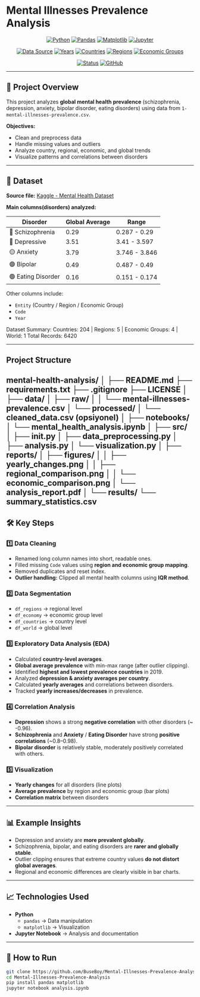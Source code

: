 # Mental Illnesses Prevalence Analysis

<div align="center">
  
  [![Python](https://img.shields.io/badge/Python-3.8+-3776AB?style=flat&logo=python&logoColor=white)](https://www.python.org)
  [![Pandas](https://img.shields.io/badge/Pandas-2.0.3-150458?style=flat&logo=pandas&logoColor=white)](https://pandas.pydata.org)
  [![Matplotlib](https://img.shields.io/badge/Matplotlib-3.7.2-11557c?style=flat)](https://matplotlib.org)
  [![Jupyter](https://img.shields.io/badge/Jupyter-Notebook-F37626?style=flat&logo=jupyter&logoColor=white)](https://jupyter.org)
  
  [![Data Source](https://img.shields.io/badge/Data-Kaggle%20Dataset-20BEFF?style=flat&logo=kaggle&logoColor=white)](https://www.kaggle.com/datasets/imtkaggleteam/mental-health/data)
  [![Years](https://img.shields.io/badge/Years-1990--2019-green?style=flat&logo=calendar&logoColor=white)](https://github.com)
  [![Countries](https://img.shields.io/badge/Countries-204-orange?style=flat&logo=globe&logoColor=white)](https://github.com)
  [![Regions](https://img.shields.io/badge/Regions-5-pink?style=flat&logo=globe&logoColor=white)](https://github.com)
  [![Economic Groups](https://img.shields.io/badge/EconomicGroups-4-purple?style=flat&logo=globe&logoColor=white)](https://github.com)

  [![Status](https://img.shields.io/badge/Status-In%20Progress-yellow?style=flat&logo=progress&logoColor=white)](https://github.com)
  [![GitHub](https://img.shields.io/badge/GitHub-Repository-181717?style=flat&logo=github&logoColor=white)](https://github.com)

</div>

---

## 📌 Project Overview

This project analyzes **global mental health prevalence** (schizophrenia, depression, anxiety, bipolar disorder, eating disorders) using data from `1-mental-illnesses-prevalence.csv`.  

**Objectives:**

- Clean and preprocess data
- Handle missing values and outliers
- Analyze country, regional, economic, and global trends
- Visualize patterns and correlations between disorders

---

## 📂 Dataset

**Source file:** [Kaggle - Mental Health Dataset](https://www.kaggle.com/datasets/imtkaggleteam/mental-health/data)  

**Main columns(disorders) analyzed:**

| Disorder | Global Average | Range |
|----------|---------------|--------|
| 🔴 Schizophrenia | 0.29 | 0.287 - 0.29 |
| 🔵 Depressive | 3.51 | 3.41 - 3.597 |
| 🟡 Anxiety | 3.79 | 3.746 - 3.846 |
| 🟣 Bipolar | 0.49 | 0.487 - 0.49 |
| 🟢 Eating Disorder | 0.16 | 0.151 - 0.174 |

Other columns include:

- `Entity` (Country / Region / Economic Group)  
- `Code`  
- `Year`  

Dataset Summary:
Countries: 204 | Regions: 5 | Economic Groups: 4 | World: 1
Total Records: 6420

---

## Project Structure

mental-health-analysis/
│
├── README.md
├── requirements.txt
├── .gitignore
├── LICENSE
│
├── data/
│   ├── raw/
│   │   └── mental-illnesses-prevalence.csv
│   └── processed/
│       └── cleaned_data.csv (opsiyonel)
│
├── notebooks/
│   └── mental_health_analysis.ipynb
│
├── src/
│   ├── init.py
│   ├── data_preprocessing.py
│   ├── analysis.py
│   └── visualization.py
│
├── reports/
│   ├── figures/
│   │   ├── yearly_changes.png
│   │   ├── regional_comparison.png
│   │   └── economic_comparison.png
│   └── analysis_report.pdf
│
└── results/
    └── summary_statistics.csv
---

## 🛠️ Key Steps

### 1️⃣ Data Cleaning

- Renamed long column names into short, readable ones.  
- Filled missing `Code` values using **region and economic group mapping**.  
- Removed duplicates and reset index.  
- **Outlier handling:** Clipped all mental health columns using **IQR method**.  

### 2️⃣ Data Segmentation

- `df_regions` → regional level  
- `df_economy` → economic group level  
- `df_countries` → country level  
- `df_world` → global level  

### 3️⃣ Exploratory Data Analysis (EDA)

- Calculated **country-level averages**.  
- **Global average prevalence** with min-max range (after outlier clipping).  
- Identified **highest and lowest prevalence countries** in 2019.  
- Analyzed **depression & anxiety averages per country**.  
- Calculated **yearly averages** and correlations between disorders.  
- Tracked **yearly increases/decreases** in prevalence.  

### 4️⃣ Correlation Analysis

- **Depression** shows a strong **negative correlation** with other disorders (~ -0.96).  
- **Schizophrenia** and **Anxiety** / **Eating Disorder** have strong **positive correlations** (~0.8–0.98).  
- **Bipolar disorder** is relatively stable, moderately positively correlated with others.  

### 5️⃣ Visualization

- **Yearly changes** for all disorders (line plots)  
- **Average prevalence** by region and economic group (bar plots)  
- **Correlation matrix** between disorders  

---

## 📊 Example Insights

- Depression and anxiety are **more prevalent globally**.  
- Schizophrenia, bipolar, and eating disorders are **rarer and globally stable**.  
- Outlier clipping ensures that extreme country values **do not distort global averages**.  
- Regional and economic differences are clearly visible in bar charts.  

---

## 📈 Technologies Used

- **Python**  
  - `pandas` → Data manipulation  
  - `matplotlib` → Visualization  
- **Jupyter Notebook** → Analysis and documentation  

---

## 🚀 How to Run

```bash
git clone https://github.com/BuseBoy/Mental-Illnesses-Prevalence-Analysis.git
cd Mental-Illnesses-Prevalence-Analysis
pip install pandas matplotlib
jupyter notebook analysis.ipynb
